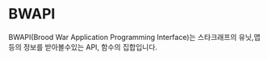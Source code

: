 # BWAPI
BWAPI(Brood War Application Programming Interface)는 스타크래프의 유닛,맵 등의 정보를 받아볼수있는 API, 함수의 집합입니다.
